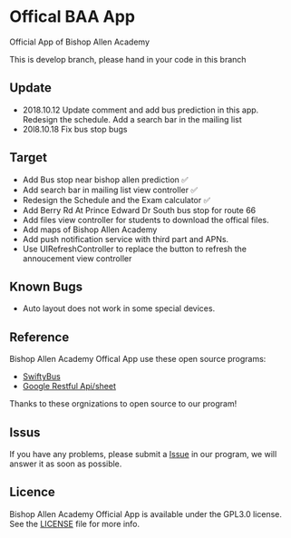 # Offical BAA App
Official App of Bishop Allen Academy

This is develop branch, please hand in your code in this branch


Update
-------

* 2018.10.12 Update comment and add bus prediction in this app. Redesign the schedule. Add a search bar in the mailing list
* 20l8.10.18 Fix bus stop bugs

Target
------
* Add Bus stop near bishop allen prediction ✅
* Add search bar in mailing list view controller ✅
* Redesign the Schedule and the Exam calculator ✅
* Add Berry Rd At Prince Edward Dr South bus stop for route 66 
* Add files view controller for students to download the offical files.
* Add maps of Bishop Allen Academy
* Add push notification service with third part and APNs. 
* Use UIRefreshController to replace the button to refresh the annoucement view controller 


Known Bugs
-----------
* Auto layout does not work in some special devices.



Reference
-------
Bishop Allen Academy Offical App use these open source programs:

* [SwiftyBus](https://github.com/MrAdamBoyd/SwiftBus)
* [Google Restful Api/sheet](https://github.com/google/google-api-objectivec-client-for-rest)

Thanks to these orgnizations to open source to our program!



Issus
-------
If you have any problems, please submit a [Issue](https://github.com/BishopAllenAcademy/school/issues) in our program, we will answer it as soon as possible.

Licence
---------
Bishop Allen Academy Official App is available under the GPL3.0 license. See the [LICENSE](https://github.com/BishopAllenAcademy/school/blob/master/LICENSE) file for more info.
